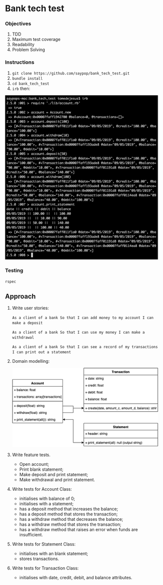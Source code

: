 # Bank tech test

### Objectives
1. TDD
2. Maximum test coverage
3. Readability
4. Problem Solving

### Instructions
1. `git clone https://github.com/saypop/bank_tech_test.git`
2. `bundle install`
2. `cd bank_tech_test`
3. `irb` then:

![Product Screenshot](product_screenshot.png)

### Testing
`rspec`

## Approach

1. Write user stories:

    `As a client of a bank
    So that I can add money to my account
    I can make a deposit`

    `As a client of a bank
    So that I can use my money
    I can make a withdrawal`

    `As a client of a bank
    So that I can see a record of my transactions
    I can print out a statement`

2. Domain modelling:


    ![Object Model](domain_model.png)

3. Write feature tests.
    - Open account;
    - Print blank statement;
    - Make deposit and print statement;
    - Make withdrawal and print statement.

4. Write tests for Account Class:
    - initialises with balance of 0;
    - initialises with a statement;
    - has a deposit method that increases the balance;
    - has a deposit method that stores the transaction;
    - has a withdraw method that decreases the balance;
    - has a withdraw method that stores the transaction;
    - has a withdraw method that raises an error when funds are insufficient.

3. Write tests for Statement Class:
    - initialises with an blank statement;
    - stores transactions.

4. Write tests for Transaction Class:
    - initialises with date, credit, debit, and balance attributes.
